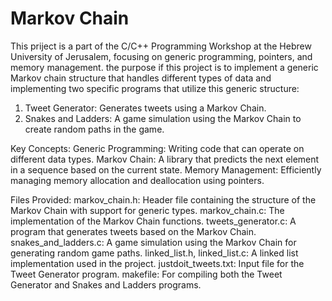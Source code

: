 # Markov Chain 

This priject is a part of the C/C++ Programming Workshop at the Hebrew University of Jerusalem, focusing on generic programming, pointers, and memory management.
the purpose if this project is to implement a generic Markov chain structure that handles different types of data and implementing two specific programs that utilize this generic structure:
1. Tweet Generator: Generates tweets using a Markov Chain.
2. Snakes and Ladders: A game simulation using the Markov Chain to create random paths in the game.
   
Key Concepts:
Generic Programming: Writing code that can operate on different data types.
Markov Chain: A library that predicts the next element in a sequence based on the current state.
Memory Management: Efficiently managing memory allocation and deallocation using pointers.

Files Provided:
markov_chain.h: Header file containing the structure of the Markov Chain with support for generic types.
markov_chain.c: The implementation of the Markov Chain functions.
tweets_generator.c: A program that generates tweets based on the Markov Chain.
snakes_and_ladders.c: A game simulation using the Markov Chain for generating random game paths.
linked_list.h, linked_list.c: A linked list implementation used in the project.
justdoit_tweets.txt: Input file for the Tweet Generator program.
makefile: For compiling both the Tweet Generator and Snakes and Ladders programs.
